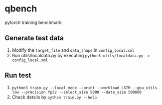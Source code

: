 # qbench
pytorch training benchmark

## Generate test data
1. Modify the `target_file` and `data_shape` in `config_local.xml`
2. Run utils/localdata.py by executing `python3 utils/localdata.py -c config_local.xml`

## Run test
1. `python3 train.py --local_mode --print --workload LSTM --gpu_utils low --precision fp32 --select_size 5000 --data_size 500000`
2. Check details by `python train.py --help`
